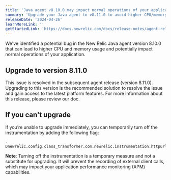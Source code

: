 ```yaml
---
title: 'Java agent v8.10.0 may impact normal operations of your applications'
summary: 'Upgrade your Java agent to v8.11.0 to avoid higher CPU/memory usage '
releaseDate: '2024-04-26'
learnMoreLink: ''
getStartedLink: 'https://docs.newrelic.com/docs/release-notes/agent-release-notes/java-release-notes/java-agent-8110/'
---
```


We've identified a potential bug in the New Relic Java agent version 8.10.0 that can lead to higher CPU and memory usage and potentially impact normal operations of your application.

## Upgrade to version 8.11.0
This issue is resolved in the subsequent agent release (version 8.11.0). Upgrading to this version is the recommended solution to resolve the issue and gain access to the latest platform features. For more information about this release, please review our doc. 

## If you can't upgrade
If you’re unable to upgrade immediately, you can temporarily turn off the instrumentation by adding the following flag: 

```
-Dnewrelic.config.class_transformer.com.newrelic.instrumentation.httpurlconnection.enabled=false
```

**Note**: Turning off the instrumentation is a temporary measure and not a substitute for upgrading. It will prevent the recording of external client calls, which may impact your application performance monitoring (APM) capabilities.


